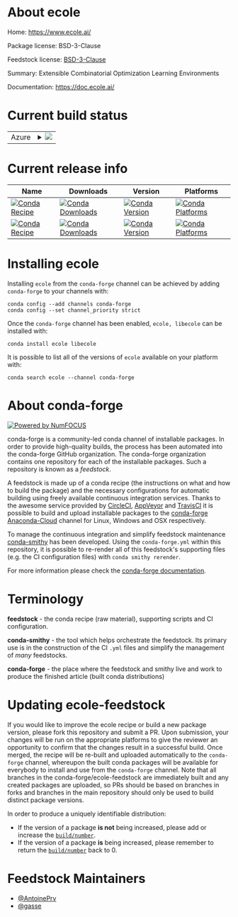 About ecole
===========

Home: https://www.ecole.ai/

Package license: BSD-3-Clause

Feedstock license: [BSD-3-Clause](https://github.com/conda-forge/ecole-feedstock/blob/master/LICENSE.txt)

Summary: Extensible Combinatorial Optimization Learning Environments

Documentation: https://doc.ecole.ai/

Current build status
====================


<table>
    
  <tr>
    <td>Azure</td>
    <td>
      <details>
        <summary>
          <a href="https://dev.azure.com/conda-forge/feedstock-builds/_build/latest?definitionId=12176&branchName=master">
            <img src="https://dev.azure.com/conda-forge/feedstock-builds/_apis/build/status/ecole-feedstock?branchName=master">
          </a>
        </summary>
        <table>
          <thead><tr><th>Variant</th><th>Status</th></tr></thead>
          <tbody><tr>
              <td>linux_64_python3.10.____cpython</td>
              <td>
                <a href="https://dev.azure.com/conda-forge/feedstock-builds/_build/latest?definitionId=12176&branchName=master">
                  <img src="https://dev.azure.com/conda-forge/feedstock-builds/_apis/build/status/ecole-feedstock?branchName=master&jobName=linux&configuration=linux_64_python3.10.____cpython" alt="variant">
                </a>
              </td>
            </tr><tr>
              <td>linux_64_python3.7.____cpython</td>
              <td>
                <a href="https://dev.azure.com/conda-forge/feedstock-builds/_build/latest?definitionId=12176&branchName=master">
                  <img src="https://dev.azure.com/conda-forge/feedstock-builds/_apis/build/status/ecole-feedstock?branchName=master&jobName=linux&configuration=linux_64_python3.7.____cpython" alt="variant">
                </a>
              </td>
            </tr><tr>
              <td>linux_64_python3.8.____cpython</td>
              <td>
                <a href="https://dev.azure.com/conda-forge/feedstock-builds/_build/latest?definitionId=12176&branchName=master">
                  <img src="https://dev.azure.com/conda-forge/feedstock-builds/_apis/build/status/ecole-feedstock?branchName=master&jobName=linux&configuration=linux_64_python3.8.____cpython" alt="variant">
                </a>
              </td>
            </tr><tr>
              <td>linux_64_python3.9.____cpython</td>
              <td>
                <a href="https://dev.azure.com/conda-forge/feedstock-builds/_build/latest?definitionId=12176&branchName=master">
                  <img src="https://dev.azure.com/conda-forge/feedstock-builds/_apis/build/status/ecole-feedstock?branchName=master&jobName=linux&configuration=linux_64_python3.9.____cpython" alt="variant">
                </a>
              </td>
            </tr><tr>
              <td>osx_64_python3.10.____cpython</td>
              <td>
                <a href="https://dev.azure.com/conda-forge/feedstock-builds/_build/latest?definitionId=12176&branchName=master">
                  <img src="https://dev.azure.com/conda-forge/feedstock-builds/_apis/build/status/ecole-feedstock?branchName=master&jobName=osx&configuration=osx_64_python3.10.____cpython" alt="variant">
                </a>
              </td>
            </tr><tr>
              <td>osx_64_python3.7.____cpython</td>
              <td>
                <a href="https://dev.azure.com/conda-forge/feedstock-builds/_build/latest?definitionId=12176&branchName=master">
                  <img src="https://dev.azure.com/conda-forge/feedstock-builds/_apis/build/status/ecole-feedstock?branchName=master&jobName=osx&configuration=osx_64_python3.7.____cpython" alt="variant">
                </a>
              </td>
            </tr><tr>
              <td>osx_64_python3.8.____cpython</td>
              <td>
                <a href="https://dev.azure.com/conda-forge/feedstock-builds/_build/latest?definitionId=12176&branchName=master">
                  <img src="https://dev.azure.com/conda-forge/feedstock-builds/_apis/build/status/ecole-feedstock?branchName=master&jobName=osx&configuration=osx_64_python3.8.____cpython" alt="variant">
                </a>
              </td>
            </tr><tr>
              <td>osx_64_python3.9.____cpython</td>
              <td>
                <a href="https://dev.azure.com/conda-forge/feedstock-builds/_build/latest?definitionId=12176&branchName=master">
                  <img src="https://dev.azure.com/conda-forge/feedstock-builds/_apis/build/status/ecole-feedstock?branchName=master&jobName=osx&configuration=osx_64_python3.9.____cpython" alt="variant">
                </a>
              </td>
            </tr>
          </tbody>
        </table>
      </details>
    </td>
  </tr>
</table>

Current release info
====================

| Name | Downloads | Version | Platforms |
| --- | --- | --- | --- |
| [![Conda Recipe](https://img.shields.io/badge/recipe-ecole-green.svg)](https://anaconda.org/conda-forge/ecole) | [![Conda Downloads](https://img.shields.io/conda/dn/conda-forge/ecole.svg)](https://anaconda.org/conda-forge/ecole) | [![Conda Version](https://img.shields.io/conda/vn/conda-forge/ecole.svg)](https://anaconda.org/conda-forge/ecole) | [![Conda Platforms](https://img.shields.io/conda/pn/conda-forge/ecole.svg)](https://anaconda.org/conda-forge/ecole) |
| [![Conda Recipe](https://img.shields.io/badge/recipe-libecole-green.svg)](https://anaconda.org/conda-forge/libecole) | [![Conda Downloads](https://img.shields.io/conda/dn/conda-forge/libecole.svg)](https://anaconda.org/conda-forge/libecole) | [![Conda Version](https://img.shields.io/conda/vn/conda-forge/libecole.svg)](https://anaconda.org/conda-forge/libecole) | [![Conda Platforms](https://img.shields.io/conda/pn/conda-forge/libecole.svg)](https://anaconda.org/conda-forge/libecole) |

Installing ecole
================

Installing `ecole` from the `conda-forge` channel can be achieved by adding `conda-forge` to your channels with:

```
conda config --add channels conda-forge
conda config --set channel_priority strict
```

Once the `conda-forge` channel has been enabled, `ecole, libecole` can be installed with:

```
conda install ecole libecole
```

It is possible to list all of the versions of `ecole` available on your platform with:

```
conda search ecole --channel conda-forge
```


About conda-forge
=================

[![Powered by
NumFOCUS](https://img.shields.io/badge/powered%20by-NumFOCUS-orange.svg?style=flat&colorA=E1523D&colorB=007D8A)](https://numfocus.org)

conda-forge is a community-led conda channel of installable packages.
In order to provide high-quality builds, the process has been automated into the
conda-forge GitHub organization. The conda-forge organization contains one repository
for each of the installable packages. Such a repository is known as a *feedstock*.

A feedstock is made up of a conda recipe (the instructions on what and how to build
the package) and the necessary configurations for automatic building using freely
available continuous integration services. Thanks to the awesome service provided by
[CircleCI](https://circleci.com/), [AppVeyor](https://www.appveyor.com/)
and [TravisCI](https://travis-ci.com/) it is possible to build and upload installable
packages to the [conda-forge](https://anaconda.org/conda-forge)
[Anaconda-Cloud](https://anaconda.org/) channel for Linux, Windows and OSX respectively.

To manage the continuous integration and simplify feedstock maintenance
[conda-smithy](https://github.com/conda-forge/conda-smithy) has been developed.
Using the ``conda-forge.yml`` within this repository, it is possible to re-render all of
this feedstock's supporting files (e.g. the CI configuration files) with ``conda smithy rerender``.

For more information please check the [conda-forge documentation](https://conda-forge.org/docs/).

Terminology
===========

**feedstock** - the conda recipe (raw material), supporting scripts and CI configuration.

**conda-smithy** - the tool which helps orchestrate the feedstock.
                   Its primary use is in the construction of the CI ``.yml`` files
                   and simplify the management of *many* feedstocks.

**conda-forge** - the place where the feedstock and smithy live and work to
                  produce the finished article (built conda distributions)


Updating ecole-feedstock
========================

If you would like to improve the ecole recipe or build a new
package version, please fork this repository and submit a PR. Upon submission,
your changes will be run on the appropriate platforms to give the reviewer an
opportunity to confirm that the changes result in a successful build. Once
merged, the recipe will be re-built and uploaded automatically to the
`conda-forge` channel, whereupon the built conda packages will be available for
everybody to install and use from the `conda-forge` channel.
Note that all branches in the conda-forge/ecole-feedstock are
immediately built and any created packages are uploaded, so PRs should be based
on branches in forks and branches in the main repository should only be used to
build distinct package versions.

In order to produce a uniquely identifiable distribution:
 * If the version of a package **is not** being increased, please add or increase
   the [``build/number``](https://docs.conda.io/projects/conda-build/en/latest/resources/define-metadata.html#build-number-and-string).
 * If the version of a package **is** being increased, please remember to return
   the [``build/number``](https://docs.conda.io/projects/conda-build/en/latest/resources/define-metadata.html#build-number-and-string)
   back to 0.

Feedstock Maintainers
=====================

* [@AntoinePrv](https://github.com/AntoinePrv/)
* [@gasse](https://github.com/gasse/)

